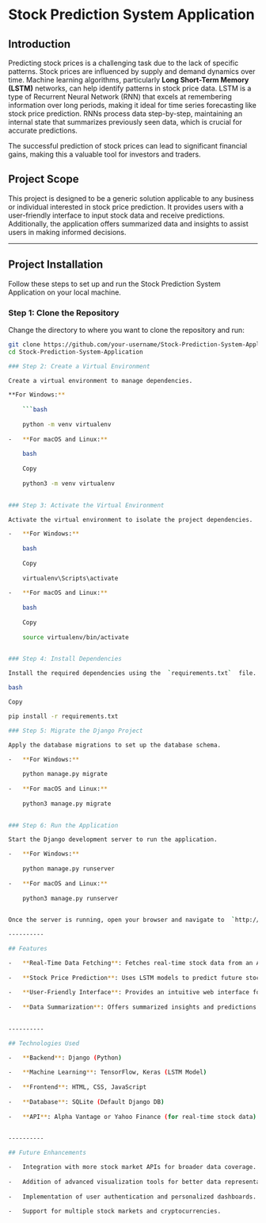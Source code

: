 
# Stock Prediction System Application

## Introduction
Predicting stock prices is a challenging task due to the lack of specific patterns. Stock prices are influenced by supply and demand dynamics over time. Machine learning algorithms, particularly **Long Short-Term Memory (LSTM)** networks, can help identify patterns in stock price data. LSTM is a type of Recurrent Neural Network (RNN) that excels at remembering information over long periods, making it ideal for time series forecasting like stock price prediction. RNNs process data step-by-step, maintaining an internal state that summarizes previously seen data, which is crucial for accurate predictions.

The successful prediction of stock prices can lead to significant financial gains, making this a valuable tool for investors and traders.


## Project Scope
This project is designed to be a generic solution applicable to any business or individual interested in stock price prediction. It provides users with a user-friendly interface to input stock data and receive predictions. Additionally, the application offers summarized data and insights to assist users in making informed decisions.

---

## Project Installation

Follow these steps to set up and run the Stock Prediction System Application on your local machine.

### Step 1: Clone the Repository
Change the directory to where you want to clone the repository and run:
```bash
git clone https://github.com/your-username/Stock-Prediction-System-Application.git
cd Stock-Prediction-System-Application

### Step 2: Create a Virtual Environment

Create a virtual environment to manage dependencies.

**For Windows:**
    
    ```bash
    
    python -m venv virtualenv
    
-   **For macOS and Linux:**
    
    bash
    
    Copy
    
    python3 -m venv virtualenv
    

### Step 3: Activate the Virtual Environment

Activate the virtual environment to isolate the project dependencies.

-   **For Windows:**
    
    bash
    
    Copy
    
    virtualenv\Scripts\activate
    
-   **For macOS and Linux:**
    
    bash
    
    Copy
    
    source virtualenv/bin/activate
    

### Step 4: Install Dependencies

Install the required dependencies using the  `requirements.txt`  file.

bash

Copy

pip install -r requirements.txt

### Step 5: Migrate the Django Project

Apply the database migrations to set up the database schema.

-   **For Windows:**
    
    python manage.py migrate
    
-   **For macOS and Linux:**
    
    python3 manage.py migrate
    

### Step 6: Run the Application

Start the Django development server to run the application.

-   **For Windows:**
    
    python manage.py runserver
    
-   **For macOS and Linux:**
    
    python3 manage.py runserver
    

Once the server is running, open your browser and navigate to  `http://127.0.0.1:8000/`  to access the application.

----------

## Features

-   **Real-Time Data Fetching**: Fetches real-time stock data from an API.
    
-   **Stock Price Prediction**: Uses LSTM models to predict future stock prices.
    
-   **User-Friendly Interface**: Provides an intuitive web interface for users to interact with the application.
    
-   **Data Summarization**: Offers summarized insights and predictions for better decision-making.
    

----------

## Technologies Used

-   **Backend**: Django (Python)
    
-   **Machine Learning**: TensorFlow, Keras (LSTM Model)
    
-   **Frontend**: HTML, CSS, JavaScript
    
-   **Database**: SQLite (Default Django DB)
    
-   **API**: Alpha Vantage or Yahoo Finance (for real-time stock data)
    

----------

## Future Enhancements

-   Integration with more stock market APIs for broader data coverage.
    
-   Addition of advanced visualization tools for better data representation.
    
-   Implementation of user authentication and personalized dashboards.
    
-   Support for multiple stock markets and cryptocurrencies.
